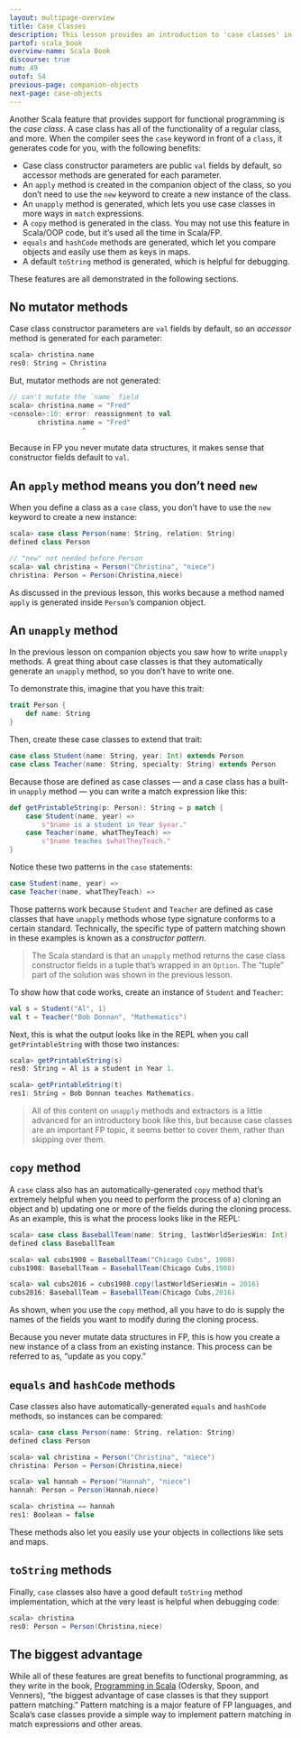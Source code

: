 ```yaml
---
layout: multipage-overview
title: Case Classes
description: This lesson provides an introduction to 'case classes' in Scala.
partof: scala_book
overview-name: Scala Book
discourse: true
num: 49
outof: 54
previous-page: companion-objects
next-page: case-objects
---
```



Another Scala feature that provides support for functional programming is the *case class*. A case class has all of the functionality of a regular class, and more. When the compiler sees the `case` keyword in front of a `class`, it generates code for you, with the following benefits:

* Case class constructor parameters are public `val` fields by default, so accessor methods are generated for each parameter.
* An `apply` method is created in the companion object of the class, so you don’t need to use the `new` keyword to create a new instance of the class.
* An `unapply` method is generated, which lets you use case classes in more ways in `match` expressions.
* A `copy` method is generated in the class. You may not use this feature in Scala/OOP code, but it’s used all the time in Scala/FP.
* `equals` and `hashCode` methods are generated, which let you compare objects and easily use them as keys in maps.
* A default `toString` method is generated, which is helpful for debugging.

These features are all demonstrated in the following sections.



## No mutator methods

Case class constructor parameters are `val` fields by default, so an *accessor* method is generated for each parameter:

```scala
scala> christina.name
res0: String = Christina
```

But, mutator methods are not generated:

```scala
// can't mutate the `name` field
scala> christina.name = "Fred"
<console>:10: error: reassignment to val
       christina.name = "Fred"
                  ^
```

Because in FP you never mutate data structures, it makes sense that constructor fields default to `val`.



## An `apply` method means you don’t need `new`

When you define a class as a `case` class, you don’t have to use the `new` keyword to create a new instance:

```scala
scala> case class Person(name: String, relation: String)
defined class Person

// "new" not needed before Person
scala> val christina = Person("Christina", "niece")
christina: Person = Person(Christina,niece)
```

As discussed in the previous lesson, this works because a method named `apply` is generated inside `Person`’s companion object.



## An `unapply` method

In the previous lesson on companion objects you saw how to write `unapply` methods. A great thing about case classes is that they automatically generate an `unapply` method, so you don’t have to write one.

To demonstrate this, imagine that you have this trait:

```scala
trait Person {
    def name: String
}
```

Then, create these case classes to extend that trait:

```scala
case class Student(name: String, year: Int) extends Person
case class Teacher(name: String, specialty: String) extends Person
```

Because those are defined as case classes — and a case class has a built-in `unapply` method — you can write a match expression like this:

```scala
def getPrintableString(p: Person): String = p match {
    case Student(name, year) =>
        s"$name is a student in Year $year."
    case Teacher(name, whatTheyTeach) =>
        s"$name teaches $whatTheyTeach."
}
```

Notice these two patterns in the `case` statements:

```scala
case Student(name, year) =>
case Teacher(name, whatTheyTeach) =>
```

Those patterns work because `Student` and `Teacher` are defined as case classes that have `unapply` methods whose type signature conforms to a certain standard. Technically, the specific type of pattern matching shown in these examples is known as a *constructor pattern*.

>The Scala standard is that an `unapply` method returns the case class constructor fields in a tuple that’s wrapped in an `Option`. The “tuple” part of the solution was shown in the previous lesson.

To show how that code works, create an instance of `Student` and `Teacher`:

```scala
val s = Student("Al", 1)
val t = Teacher("Bob Donnan", "Mathematics")
```

Next, this is what the output looks like in the REPL when you call `getPrintableString` with those two instances:

```scala
scala> getPrintableString(s)
res0: String = Al is a student in Year 1.

scala> getPrintableString(t)
res1: String = Bob Donnan teaches Mathematics.
```

>All of this content on `unapply` methods and extractors is a little advanced for an introductory book like this, but because case classes are an important FP topic, it seems better to cover them, rather than skipping over them.



## `copy` method

A `case` class also has an automatically-generated `copy` method that’s extremely helpful when you need to perform the process of a) cloning an object and b) updating one or more of the fields during the cloning process. As an example, this is what the process looks like in the REPL:

```scala
scala> case class BaseballTeam(name: String, lastWorldSeriesWin: Int)
defined class BaseballTeam

scala> val cubs1908 = BaseballTeam("Chicago Cubs", 1908)
cubs1908: BaseballTeam = BaseballTeam(Chicago Cubs,1908)

scala> val cubs2016 = cubs1908.copy(lastWorldSeriesWin = 2016)
cubs2016: BaseballTeam = BaseballTeam(Chicago Cubs,2016)
```

As shown, when you use the `copy` method, all you have to do is supply the names of the fields you want to modify during the cloning process.

Because you never mutate data structures in FP, this is how you create a new instance of a class from an existing instance. This process can be referred to as, “update as you copy.”



## `equals` and `hashCode` methods

Case classes also have automatically-generated `equals` and `hashCode` methods, so instances can be compared:

```scala
scala> case class Person(name: String, relation: String)
defined class Person

scala> val christina = Person("Christina", "niece")
christina: Person = Person(Christina,niece)

scala> val hannah = Person("Hannah", "niece")
hannah: Person = Person(Hannah,niece)

scala> christina == hannah
res1: Boolean = false
```

These methods also let you easily use your objects in collections like sets and maps.

<!-- 
case class Person(name: String, relation: String)
val christina = Person("Christina", "niece")
val hannah = Person("Hannah", "niece")
christina == hannah
-->



## `toString` methods

Finally, `case` classes also have a good default `toString` method implementation, which at the very least is helpful when debugging code:

```scala
scala> christina
res0: Person = Person(Christina,niece)
```



## The biggest advantage

While all of these features are great benefits to functional programming, as they write in the book, [Programming in Scala](https://www.amazon.com/Programming-Scala-Updated-2-12/dp/0981531687/) (Odersky, Spoon, and Venners), “the biggest advantage of case classes is that they support pattern matching.” Pattern matching is a major feature of FP languages, and Scala’s case classes provide a simple way to implement pattern matching in match expressions and other areas.










